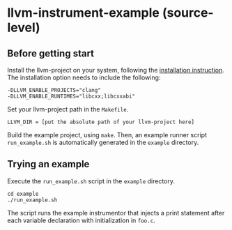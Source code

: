 # llvm-instrument-example (source-level)

## Before getting start
Install the llvm-project on your system, following the [installation
instruction](https://github.com/llvm/llvm-project). The installation option
needs to include the following:
```
-DLLVM_ENABLE_PROJECTS="clang" 
-DLLVM_ENABLE_RUNTIMES="libcxx;libcxxabi" 
```

Set your llvm-project path in the ``Makefile``.
```
LLVM_DIR = [put the absolute path of your llvm-project here]
```
Build the example project, using ``make``. Then, an example runner script
``run_example.sh`` is automatically generated in the ``example`` directory.

## Trying an example
Execute the ``run_example.sh`` script in the ``example`` directory.
```
cd example
./run_example.sh
```
The script runs the example instrumentor that injects a print statement after
each variable declaration with initialization in ``foo.c``.
